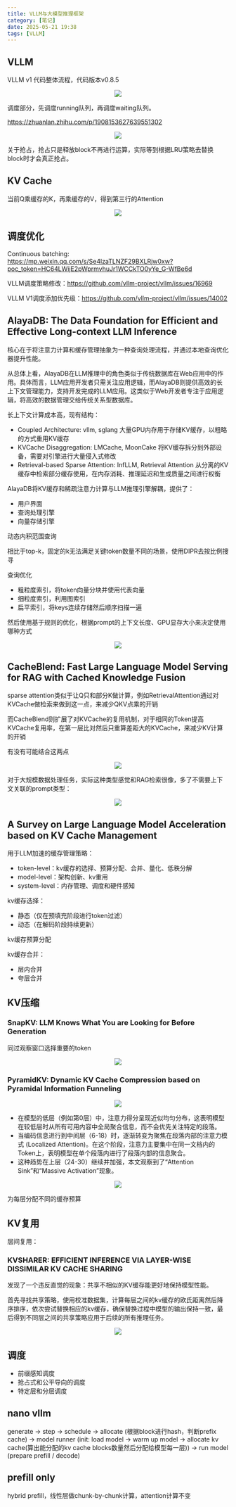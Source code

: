 ```yaml
---
title: VLLM与大模型推理框架
category: [笔记]
date: 2025-05-21 19:38
tags: [VLLM]
---
```


## VLLM

VLLM v1 代码整体流程，代码版本v0.8.5

<p align="center">
    <img src="/imgs/image-20250521194042.png"/>
</p>

调度部分，先调度running队列，再调度waiting队列。

https://zhuanlan.zhihu.com/p/1908153627639551302

<p align="center">
    <img src="/imgs/image-20250521201303.png"/>
</p>

关于抢占，抢占只是释放block不再进行运算，实际等到根据LRU策略去替换block时才会真正抢占。

## KV Cache

当前Q乘缓存的K，再乘缓存的V，得到第三行的Attention

<p align="center">
    <img src="/imgs/image-20250521194442.png"/>
</p>

## 调度优化

Continuous batching: https://mp.weixin.qq.com/s/Se4lzaTLNZF29BXLRjw0xw?poc_token=HC64LWijE2pWprmvhuJr1WCCkTO0yYe_G-WfBe6d

VLLM调度策略修改：https://github.com/vllm-project/vllm/issues/16969

VLLM V1调度添加优先级：https://github.com/vllm-project/vllm/issues/14002

## AlayaDB: The Data Foundation for Efficient and Effective Long-context LLM Inference

核心在于将注意力计算和缓存管理抽象为一种查询处理流程，并通过本地查询优化器提升性能。

从总体上看，AlayaDB在LLM推理中的角色类似于传统数据库在Web应用中的作用。具体而言，LLM应用开发者只需关注应用逻辑，而AlayaDB则提供高效的长上下文管理能力，支持开发完成的LLM应用。这类似于Web开发者专注于应用逻辑，将高效的数据管理交给传统关系型数据库。

长上下文计算成本高，现有结构：

- Coupled Architecture: vllm, sglang 大量GPU内存用于存储KV缓存，以粗略的方式重用KV缓存
- KVCache Disaggregation: LMCache, MoonCake 将KV缓存拆分到外部设备，需要对引擎进行大量侵入式修改
- Retrieval-based Sparse Attention: InfLLM, Retrieval Attention 从分离的KV缓存中检索部分缓存使用，在内存消耗、推理延迟和生成质量之间进行权衡

AlayaDB将KV缓存和稀疏注意力计算与LLM推理引擎解耦，提供了：

- 用户界面
- 查询处理引擎
- 向量存储引擎

动态内积范围查询

相比于top-k，固定的k无法满足关键token数量不同的场景，使用DIPR去按比例搜寻

查询优化

- 粗粒度索引，将token向量分块并使用代表向量
- 细粒度索引，利用图索引
- 扁平索引，将keys连续存储然后顺序扫描一遍

然后使用基于规则的优化，根据prompt的上下文长度、GPU显存大小来决定使用哪种方式

<p align="center">
    <img src="/imgs/image-20250611222727.png"/>
</p>

## CacheBlend: Fast Large Language Model Serving for RAG with Cached Knowledge Fusion

sparse attention类似于让Q只和部分K做计算，例如RetrievalAttention通过对KVCache做检索来做到这一点，来减少QKV点乘的开销

而CacheBlend则扩展了对KVCache的复用机制，对于相同的Token提高KVCache复用率，在第一层比对然后只重算差距大的KVCache，来减少KV计算的开销

有没有可能结合这两点

<p align="center">
    <img src="/imgs/image-20250604224204.png"/>
</p>

对于大规模数据处理任务，实际这种类型感觉和RAG检索很像，多了不需要上下文关联的prompt类型：

<p align="center">
    <img src="/imgs/image-20250605214722.png"/>
</p>

## A Survey on Large Language Model Acceleration based on KV Cache Management

用于LLM加速的缓存管理策略：

- token-level：kv缓存的选择、预算分配、合并、量化、低秩分解
- model-level：架构创新、kv重用
- system-level：内存管理、调度和硬件感知

kv缓存选择：

- 静态（仅在预填充阶段进行token过滤）
- 动态（在解码阶段持续更新）

kv缓存预算分配

kv缓存合并：

- 层内合并
- 夸层合并

## KV压缩

### SnapKV: LLM Knows What You are Looking for Before Generation

同过观察窗口选择重要的token

<p align="center">
    <img src="/imgs/image-20250611205603.png"/>
</p>

### PyramidKV: Dynamic KV Cache Compression based on Pyramidal Information Funneling

<p align="center">
    <img src="/imgs/image-20250611205645.png"/>
</p>

- 在模型的低层（例如第0层）中，注意力得分呈现近似均匀分布，这表明模型在较低层时从所有可用内容中全局聚合信息，而不会优先关注特定的段落。
- 当编码信息进行到中间层（6-18）时，逐渐转变为聚焦在段落内部的注意力模式 (Localized Attention)。在这个阶段，注意力主要集中在同一文档内的Token上，表明模型在单个段落内进行了段落内部的信息聚合。
- 这种趋势在上层（24-30）继续并加强，本文观察到了“Attention Sink”和“Massive Activation”现象。

<p align="center">
    <img src="/imgs/image-20250611205829.png"/>
</p>

为每层分配不同的缓存预算

## KV复用

层间复用：

### KVSHARER: EFFICIENT INFERENCE VIA LAYER-WISE DISSIMILAR KV CACHE SHARING

发现了一个违反直觉的现象：共享不相似的KV缓存能更好地保持模型性能。

首先寻找共享策略，使用校准数据集，计算每层之间的kv缓存的欧氏距离然后降序排序，依次尝试替换相应的kv缓存，确保替换过程中模型的输出保持一致，最后得到不同层之间的共享策略应用于后续的所有推理任务。

<p align="center">
    <img src="/imgs/image-20250611212205.png"/>
</p>

## 调度

- 前缀感知调度
- 抢占式和公平导向的调度
- 特定层和分层调度

## nano vllm

generate -> step -> schedule -> allocate (根据block进行hash，判断prefix cache) -> model runner (init: load model -> warm up model -> allocate kv cache(算出能分配的kv cache blocks数量然后分配给模型每一层)) -> run model (prepare prefill / decode)

## prefill only

hybrid prefill，线性层做chunk-by-chunk计算，attention计算不变
